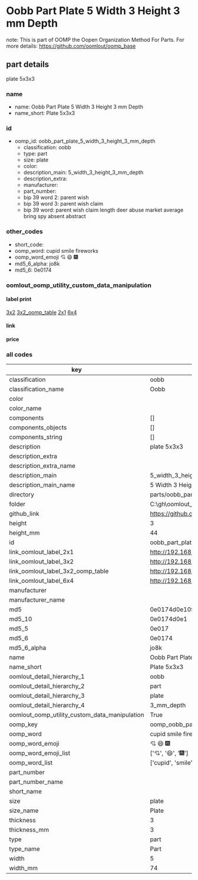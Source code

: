 # Oobb Part Plate 5 Width 3 Height 3 mm Depth  

note: This is part of OOMP the Oopen Organization Method For Parts. For more details: https://github.com/oomlout/oomp_base

##  part details
  



plate 5x3x3



### name
* name: Oobb Part Plate 5 Width 3 Height 3 mm Depth
* name_short: Plate 5x3x3 
### id
* oomp_id: oobb_part_plate_5_width_3_height_3_mm_depth
  * classification: oobb
  * type: part
  * size: plate
  * color: 
  * description_main: 5_width_3_height_3_mm_depth
  * description_extra: 
  * manufacturer: 
  * part_number: 
  * bip 39 word 2: parent wish
  * bip 39 word 3: parent wish claim
  * bip 39 word: parent wish claim length deer abuse market average bring spy absent abstract

### other_codes
* short_code: 
* oomp_word: cupid smile fireworks
* oomp_word_emoji :cupid: :smile: :fireworks:
* md5_6_alpha: jo8k
* md5_6: 0e0174






### oomlout_oomp_utility_custom_data_manipulation
#### label print
[3x2](http://192.168.1.245:1112/?label=oomp%20jo8k)
[3x2_oomp_table](http://192.168.1.108:1112/?label=oomp%20jo8k)
[2x1](http://192.168.1.242:1112/?label=oomp%20jo8k)
[6x4](http://192.168.1.55:1112/?label=oomp%20jo8k)    

#### link

                              

#### price







### all codes 
| key | value |  
| --- | --- |  
| classification | oobb |  
| classification_name | Oobb |  
| color |  |  
| color_name |  |  
| components | [] |  
| components_objects | [] |  
| components_string | [] |  
| description | plate 5x3x3 |  
| description_extra |  |  
| description_extra_name |  |  
| description_main | 5_width_3_height_3_mm_depth |  
| description_main_name | 5 Width 3 Height 3 mm Depth |  
| directory | parts/oobb_part_plate_5_width_3_height_3_mm_depth |  
| folder | C:\gh\oomlout_oobb_version_4_generated_parts\things\oobb_part_plate_5_width_3_height_3_mm_depth |  
| github_link | https://github.com/oomlout/oomlout_oomp_part_src/tree/main/parts/oobb_part_plate_5_width_3_height_3_mm_depth |  
| height | 3 |  
| height_mm | 44 |  
| id | oobb_part_plate_5_width_3_height_3_mm_depth |  
| link_oomlout_label_2x1 | http://192.168.1.242:1112/?label=oomp%20jo8k |  
| link_oomlout_label_3x2 | http://192.168.1.245:1112/?label=oomp%20jo8k |  
| link_oomlout_label_3x2_oomp_table | http://192.168.1.108:1112/?label=oomp%20jo8k |  
| link_oomlout_label_6x4 | http://192.168.1.55:1112/?label=oomp%20jo8k |  
| manufacturer |  |  
| manufacturer_name |  |  
| md5 | 0e0174d0e10fd104049ca800537f2501 |  
| md5_10 | 0e0174d0e1 |  
| md5_5 | 0e017 |  
| md5_6 | 0e0174 |  
| md5_6_alpha | jo8k |  
| name | Oobb Part Plate 5 Width 3 Height 3 mm Depth |  
| name_short | Plate 5x3x3  |  
| oomlout_detail_hierarchy_1 | oobb |  
| oomlout_detail_hierarchy_2 | part |  
| oomlout_detail_hierarchy_3 | plate |  
| oomlout_detail_hierarchy_4 | 3_mm_depth |  
| oomlout_oomp_utility_custom_data_manipulation | True |  
| oomp_key | oomp_oobb_part_plate_5_width_3_height_3_mm_depth |  
| oomp_word | cupid smile fireworks |  
| oomp_word_emoji | :cupid: :smile: :fireworks: |  
| oomp_word_emoji_list | [':cupid:', ':smile:', ':fireworks:'] |  
| oomp_word_list | ['cupid', 'smile', 'fireworks'] |  
| part_number |  |  
| part_number_name |  |  
| short_name |  |  
| size | plate |  
| size_name | Plate |  
| thickness | 3 |  
| thickness_mm | 3 |  
| type | part |  
| type_name | Part |  
| width | 5 |  
| width_mm | 74 |  
